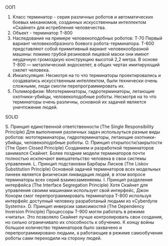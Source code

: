 ООП

1. Класс терминатор - серия различных роботов и автоматических боевых механизмов, созданных искусственным
интеллектом «Скайнет» для истребления человечества.
2. Объект - терминатор Т-800
3. Наследование на примере человекоподобных роботов:
T-70 Первый вариант человекообразного боевого робота-терминатора.
T-600 представляют собой примитивный вариант человекообразной машины: помимо грубой резиновой лицевой маски они
имеют неудачную громоздкую конструкцию высотой 2,2 метра.
В основе T-800 — металлический эндоскелет, в общих чертах имитирующий скелет человека.
4. Инкапсуляция:
Несмотря на то что терминаторы проектировались и создавались искусственным интеллектом, были технически очень сложными,
люди смогли перепрограммировать их.
5. Полиморфизм:
Мототерминаторы, гидротерминаторы, летающие охотники-убийцы, человекоподобные роботы. Несмотря на то что терминаторы
очень различны, основной их задачей является уничтожение людей.

SOLID

S. Принцип единственной ответственности (The Single Responsibility Principle)
Для выполнения различных задач используться разные виды роботов: мототерминаторы, гидротерминаторы, летающие
охотники-убийцы, человекоподобные роботы.
O. Принцип открытости/закрытости (The Open Closed Principle)
Созданием и разработкой терминаторов занимался Скайнет. Более поздние модели терминаторов почти полностью исключают
вмешательство человека в свои системы управления.
L. Принцип подстановки Барбары Лисков (The Liskov Substitution Principle)
Основной задачей терминаторов всех модельных линеек является физическая ликвидация людей, в этом вопросе терминаторы
всех серий взаимозаменяемы.
I. Принцип разделения интерфейса (The Interface Segregation Principle)
Хотя Скайнет для управления своими машинами использует свой интерфейс, Джон Конорм смог перепрограммировать терминатора
T-800 используя интерфейс доступный человеку разработаный людьми из «Cyberdyne Systems».
D. Принцип инверсии зависимостей (The Dependency Inversion Principle)
Процессоры Т-900 могли работать в режиме «читать». Это позволяло Скайнет лучше контролировать свои создания, но сильно
ограничивало их способность к обучению. К концу войны большое количество терминаторов было захвачено и
перепрограммировано людьми, а работающие в режиме самообучения роботы сами переходили на сторону людей.